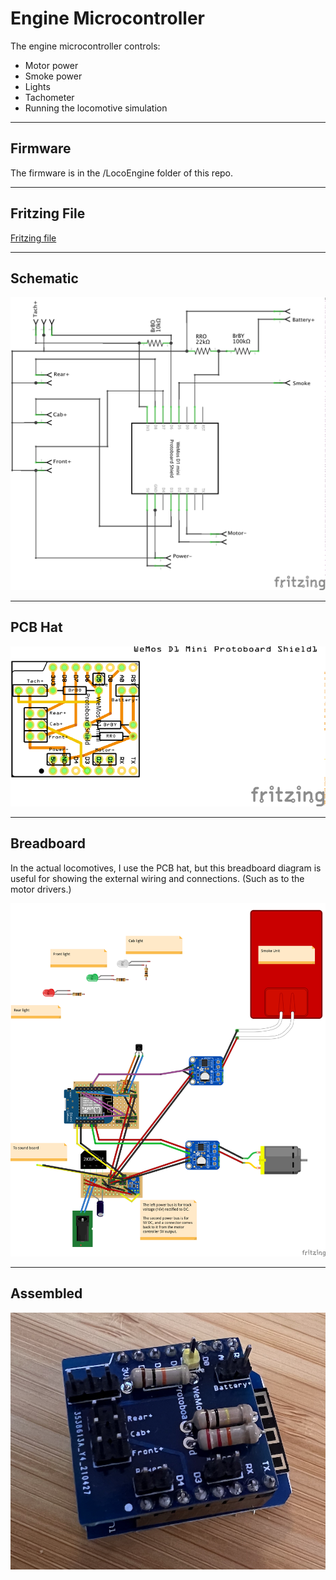 # Engine Microcontroller

The engine microcontroller controls:
- Motor power
- Smoke power
- Lights
- Tachometer
- Running the locomotive simulation

---

## Firmware
The firmware is in the /LocoEngine folder of this repo.

---

## Fritzing File
[Fritzing file](EngineHat.fzz)

---

## Schematic

![Fritzing schematic of Engine Hat](Images/EngineHatSchematic.png)

---

## PCB Hat

![Fritzing pcb for Engine Hat](Images/EngineHatPCB.png)

---

## Breadboard

In the actual locomotives, I use the PCB hat, but this breadboard diagram is useful for showing the external wiring and connections.  (Such as to the motor drivers.)

![Fritzing breadboard for Engine Hat](Images/EngineHatBreadboard.png)

---

## Assembled

![Engine hat assembled](Images/EngineHatAssembled.png)